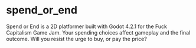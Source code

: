 # spend_or_end
Spend or End is a 2D platformer built with Godot 4.2.1 for the Fuck Capitalism Game Jam. Your spending choices affect gameplay and the final outcome. Will you resist the urge to buy, or pay the price?
